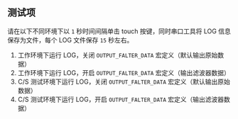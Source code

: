 ## 测试项

请在以下不同环境下以 `1` 秒时间间隔单击 touch 按键，同时串口工具将 LOG 信息保存为文件，每个 LOG 文件保存 `15` 秒左右。

1. 工作环境下运行 LOG，关闭 `OUTPUT_FALTER_DATA` 宏定义（默认输出原始数据）
2. 工作环境下运行 LOG，开启 `OUTPUT_FALTER_DATA` 宏定义（输出滤波器数据）
3. C/S 测试环境下运行 LOG，关闭 `OUTPUT_FALTER_DATA` 宏定义（默认输出原始数据）
4. C/S 测试环境下运行 LOG，开启 `OUTPUT_FALTER_DATA` 宏定义（输出滤波器数据）